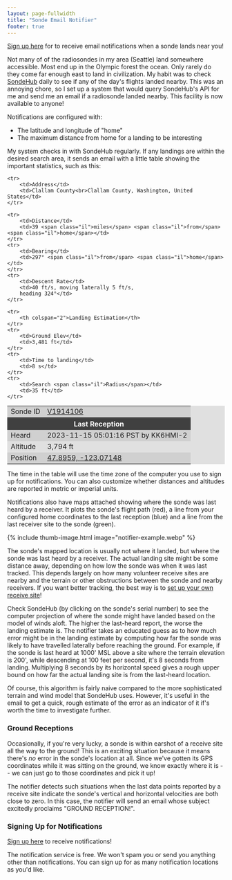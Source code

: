 ```yaml
---
layout: page-fullwidth
title: "Sonde Email Notifier"
footer: true
---
```


[Sign up here](manage) for to receive email notifications when a sonde
lands near you!

Not many of of the radiosondes in my area (Seattle) land somewhere
accessible. Most end up in the Olympic forest the ocean. Only rarely
do they come far enough east to land in civilization. My habit was to
check [SondeHub](https://www.sondehub.org/") daily to see if any of
the day's flights landed nearby.  This was an annoying chore, so I set
up a system that would query SondeHub's API for me and send me an
email if a radiosonde landed nearby. This facility is now available to
anyone!

Notifications are configured with:

* The latitude and longitude of "home"
* The maximum distance from home for a landing to be interesting

My system checks in with SondeHub regularly. If any landings are
within the desired search area, it sends an email with a little table
showing the important statistics, such as this:


<style>
table.sonde {
    background-color: #e0e0e0;
    margin: 0 auto;
}
table.sonde th {
    background-color:  #404040;
    color: white;
}
table.sonde tbody tr:nth-child(odd) {
    background-color:  #d0d0d0;
}
</style>
<table class="sonde">
    <tbody><tr>
        <td>Sonde ID</td>
        <td><a href="https://sondehub.org/#!mt=Mapnik&amp;mz=9&amp;qm=12h&amp;f=V1914106&amp;q=V1914106" target="_blank">V1914106</a></td>
    </tr>
    <tr>
        <th colspan="2">Last Reception
    </th></tr>
    <tr>
        <td>Heard</td>
        <td>2023-11-15 05:01:16 PST by KK6HMI-2</td>
    </tr>
    <tr>
        <td>Altitude</td>
        <td>3,794 ft</td>
    </tr>
    <tr>
        <td>Position</td>
        <td><a href="https://www.google.com/maps/search/?api=1&amp;query=47.8959,-123.07148" target="_blank">47.8959, -123.07148</a></td>
    </tr>

    <tr>
        <td>Address</td>
        <td>Clallam County<br>Clallam County, Washington, United States</td>
    </tr>

    <tr>
        <td>Distance</td>
        <td>39 <span class="il">miles</span> <span class="il">from</span> <span class="il">home</span></td>
    </tr>
    <tr>
        <td>Bearing</td>
        <td>297° <span class="il">from</span> <span class="il">home</span></td>
    </tr>
    <tr>
        <td>Descent Rate</td>
        <td>40 ft/s, moving laterally 5 ft/s,
        heading 324°</td>
    </tr>

    <tr>
        <th colspan="2">Landing Estimation</th>
    </tr>
    <tr>
        <td>Ground Elev</td>
        <td>3,481 ft</td>
    </tr>
    <tr>
        <td>Time to landing</td>
        <td>8 s</td>
    </tr>
    <tr>
        <td>Search <span class="il">Radius</span></td>
        <td>35 ft</td>
    </tr>

</tbody></table>

The time in the table will use the time zone of the computer you use
to sign up for notifications. You can also customize whether distances
and altitudes are reported in metric or imperial units.

Notifications also have maps attached showing where the sonde was last
heard by a receiver. It plots the sonde's flight path (red), a
line from your configured home coordinates to the last reception
(blue) and a line from the last receiver site to the sonde (green).

{% include thumb-image.html image="notifier-example.webp" %}

The sonde's mapped location is usually not where it landed, but where
the sonde was last heard by a receiver.  The actual landing site might
be some distance away, depending on how low the sonde was when it was
last tracked. This depends largely on how many volunteer receive sites
are nearby and the terrain or other obstructions between the sonde and
nearby receivers. If you want better tracking, the best way is to [set
up your own receive
site](https://github.com/projecthorus/radiosonde_auto_rx/wiki)!

Check SondeHub (by clicking on the sonde's serial number) to see the
computer projection of where the sonde might have landed based on the
model of winds aloft.  The higher the last-heard report, the worse the
landing estimate is. The notifier takes an educated guess as to how
much error might be in the landing estimate by computing how far the
sonde was likely to have travelled laterally before reaching the
ground. For example, if the sonde is last heard at 1000' MSL above a
site where the terrain elevation is 200', while descending at 100 feet
per second, it's 8 seconds from landing. Multiplying 8 seconds by its
horizontal speed gives a rough upper bound on how far the actual
landing site is from the last-heard location.

Of course, this algorithm is fairly naive compared to the more
sophisticated terrain and wind model that SondeHub uses. However, it's
useful in the email to get a quick, rough estimate of the error as an
indicator of it if's worth the time to investigate further.

### Ground Receptions

Occasionally, if you're very lucky, a sonde is within earshot of a
receive site all the way to the ground! This is an exciting situation
because it means there's *no* error in the sonde's location at
all. Since we've gotten its GPS coordinates while it was sitting on
the ground, we know exactly where it is -- we can just go to those
coordinates and pick it up!

The notifier detects such situations when the last data points
reported by a receive site indicate the sonde's vertical and
horizontal velocities are both close to zero. In this case, the
notifier will send an email whose subject excitedly proclaims "GROUND
RECEPTION!".

### Signing Up for Notifications

[Sign up here](signup) to receive notifications!

The notification service is free. We won't spam you or send you
anything other than notifications. You can sign up for as many
notification locations as you'd like.
